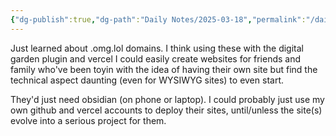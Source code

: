 ```yaml
---
{"dg-publish":true,"dg-path":"Daily Notes/2025-03-18","permalink":"/daily-notes/2025-03-18/"}
---
```




Just  learned about .omg.lol domains. I think using these with the digital garden plugin and vercel I could easily create websites for friends and family who've been toyin with the idea of having their own site but find the technical aspect daunting (even for WYSIWYG sites) to even start. 

They'd just need obsidian (on phone or laptop). I could probably just use my own github and vercel accounts to deploy their sites, until/unless the site(s) evolve into a serious project for them.
